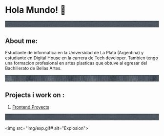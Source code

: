 # Hola Mundo! 👋

<div aling="center">
    <img src="img/Guardaanim2.gif" alt="Guarda">
</div>

## About me: 

<p>
    Estudiante de informatica en la Universidad de La Plata (Argentina) y estudiante en Digital House en la carrera de Tech developer.
    Tambien tengo una formacion profesional en artes plasticas que obtuve al egresar del Bachillerato de Bellas Artes.
</p>
<div aling="center">
    <img src="img/Guardaanim2.gif# alt="Guarda">
</div>
                                               
## Projects i work on :                                              
 
<ol>                                               
 <li> <a href = "https://julianpariss.github.io/Frontend">Frontend Proyects</a> </li>
</ol>                                                                         
<div aling="center">
    <img src="img/Guardaanim2.gif# alt="Guarda">
</div>                                               

<img src="img/exp.gif# alt="Explosion">
